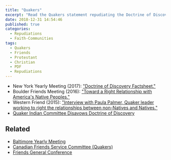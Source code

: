 ```yaml
---
title: "Quakers"
excerpt: "Read the Quakers statement repudiating the Doctrine of Discovery."
date: 2018-12-31 14:54:46
published: true
categories:
  - Repudiations
  - Faith-Communities
tags:
  - Quakers
  - Friends
  - Protestant
  - Christian
  - PDF
  - Repudiations
---
```


*   New York Yearly Meeting (2017): ["Doctrine of Discovery Factsheet."](http://www.nyym.org/content/doctrine-of-discovery-factsheet)
*   Boulder Friends Meeting (2016): ["Toward a Right Relationship with America's Native Peoples."](https://www.boulderfriendsmeeting.org/ipc-right-relationship/)
*   Western Friend (2015): ["Interview with Paula Palmer, Quaker leader working to right the relationships between non-Natives and Natives."](https://westernfriend.org/article/quakers-and-forced-assimilation-native-americans)
*   [Quaker Indian Committee Disavows Doctrine of Discovery](/quaker-indian-committee-disavows-doctrine-of-discovery-affirms-declaration/)

## Related
  * [Baltimore Yearly Meeting](/repudiations/faith-communities/bym/)
  * [Canadian Friends Service Committee (Quakers)](/repudiations/faith-communities/canadian-quakers/)
  * [Friends General Conference](/friends-general-conference/)
